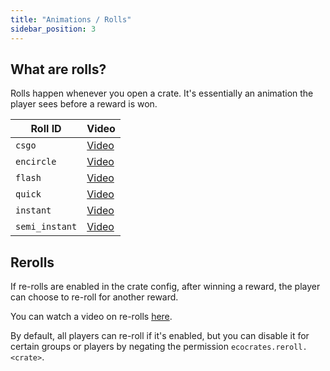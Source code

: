 ```yaml
---
title: "Animations / Rolls"
sidebar_position: 3
---
```


## What are rolls?

Rolls happen whenever you open a crate. It's essentially an animation the player sees before a reward is won.

| Roll ID        | Video                                 |
| -------------- | ------------------------------------- |
| `csgo`         | [Video](https://youtu.be/IGwYEmMBGk8) |
| `encircle`     | [Video](https://youtu.be/EhLiTVnQ6zs) |
| `flash`        | [Video](https://youtu.be/J9S5HKUBFwA) |
| `quick`        | [Video](https://youtu.be/_gaMLZ_QM6E) |
| `instant`      | [Video](https://youtu.be/U3TNbZMrju4) |
| `semi_instant` | [Video](https://youtu.be/ecsIdOLwSnU) |
## Rerolls

If re-rolls are enabled in the crate config, after winning a reward, the player can choose to re-roll for another reward.

You can watch a video on re-rolls [here](https://youtu.be/giDXQMwRsPU).

By default, all players can re-roll if it's enabled, but you can disable it for certain groups or players by negating the permission `ecocrates.reroll.<crate>`.